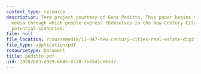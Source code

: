 ```yaml
---
content_type: resource
description: Term project courtesy of Gena Peditto. This paper begins to address the
  media through which people express themselves in the New Century City by examining
  potential scenarios.
file: null
file_location: /coursemedia/11-947-new-century-cities-real-estate-digital-technology-and-design-fall-2004/29287b83e92966458738268341ceb337_peditto.pdf
file_type: application/pdf
resourcetype: Document
title: peditto.pdf
uid: 29287b83-e929-6645-8738-268341ceb337
---
```


